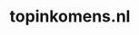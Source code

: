 ---
layout: post
title:  "topinkomens.nl"
internal_url:  "/dutchgov/topinkomens.nl.html"
subdomains_count: 9
all_subdomains_count: 26
urls_count: 6
ssl_rank: 0
http_rank: 70.833333333333
url_link: /data/topinkomens.nl/urls.txt
all_subdomains_link: /data/topinkomens.nl/all_subdomains.txt
subdomains_link: /data/topinkomens.nl/subdomains.txt
categories: dutchgov
---